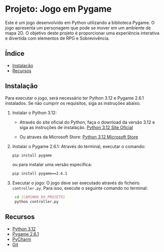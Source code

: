# Projeto: Jogo em Pygame

Este é um jogo desenvolvido em Python utilizando a biblioteca Pygame. O jogo apresenta um personagem que pode se mover em um ambiente de mapa 2D. O objetivo deste projeto é proporcionar uma experiência interativa e divertida com elementos de RPG e Sobrevivência.

## Índice

- [Instalação](#instalação)
- [Recursos](#recursos)

## Instalação

Para executar o jogo, será necessário ter Python 3.12 e Pygame 2.6.1 instalados. Se não cumprir os requisitos, siga as instruções abaixo.

1. Instalar o Python 3.12:
   
   - Através do site oficial do Python, faça o download da versão 3.12 e siga as instruções de instalação. [Python 3.12 Site Oficial](https://www.python.org/downloads/)

   - Ou atraves da Microsoft Store: [Python 3.12 Microsoft Store](https://apps.microsoft.com/detail/9ncvdn91xzqp?hl=pt-pt&gl=BR)

2. Instalar o Pygame 2.6.1:
Através do terminal, executar o comando:

   ```bash
   pip install pygame
   ```
   ou para instalar uma versão específica:
   ```bash
   pip install pygame==2.6.1
   ```

3. Executar o jogo:
   O jogo deve ser executado através do ficheiro `controller.py`. Para isso, execute o seguinte comando no terminal:
   ```bash
    cd [CAMINHO_DO_PROJETO]
    python controller.py
    ```

## Recursos

- [Python 3.12](https://www.python.org/downloads/)
- [Pygame 2.6.1](https://www.pygame.org/)
- [PyCharm](https://www.jetbrains.com/pt-br/pycharm/)
- [Git](https://git-scm.com/)




